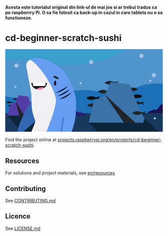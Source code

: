 <strong>Acesta este tutorialul original din link-ul de mai jos si ar trebui tradus ca pe raspberrry Pi. O sa fie folosit ca back-up in cazul in care tableta nu o sa functioneze.</strong>

# cd-beginner-scratch-sushi

![cd-beginner-scratch-sushi](/en/images/banner.png)

Find the project online at [projects.raspberrypi.org/en/projects/cd-beginner-scratch-sushi](https://projects.raspberrypi.org/en/projects/cd-beginner-scratch-sushi)

## Resources
For solutions and project materials, see [en/resources](https://github.com/raspberrypilearning/cd-beginner-scratch-sushi/tree/master/en/resources)

## Contributing
See [CONTRIBUTING.md](CONTRIBUTING.md)

## Licence
 See [LICENSE.md](LICENSE.md)
